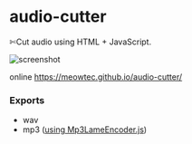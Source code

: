 # audio-cutter
✄Cut audio using HTML + JavaScript.

![screenshot](https://cloud.githubusercontent.com/assets/4006436/18225512/0b8d2ad0-7226-11e6-9279-a3999f630106.png)

online https://meowtec.github.io/audio-cutter/

### Exports

- wav
- mp3 ([using Mp3LameEncoder.js](https://github.com/higuma/mp3-lame-encoder-js))
